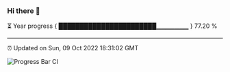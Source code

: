 ### Hi there 👋

⏳ Year progress { ███████████████████████▁▁▁▁▁▁▁ } 77.20 %

---

⏰ Updated on Sun, 09 Oct 2022 18:31:02 GMT

![Progress Bar CI](https://github.com/ZhaoGui/ZhaoGui/workflows/Progress%20Bar%20CI/badge.svg)
